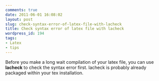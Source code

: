 ```yaml
---
comments: true
date: 2011-06-01 16:08:02
layout: post
slug: check-syntax-error-of-latex-file-with-lacheck
title: Check syntax error of latex file with lacheck
wordpress_id: 194
tags:
- Latex
- tips
---
```


Before you make a long wait compilation of your latex file, you can use **lacheck** to check the syntax error first. lacheck is probably already packaged within your tex installation.
